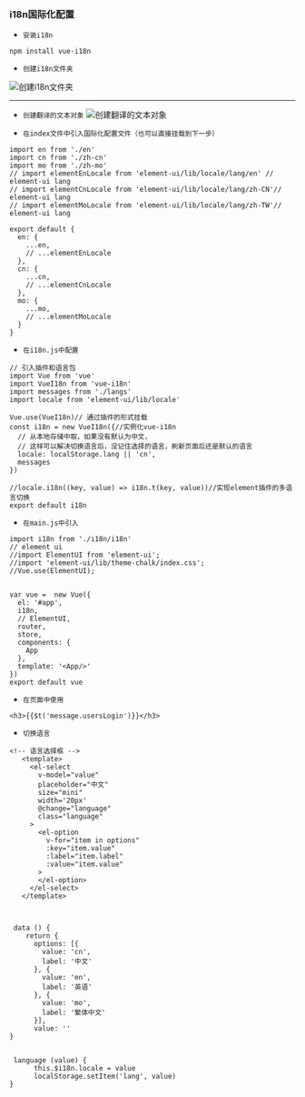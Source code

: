 ### i18n国际化配置

* `安装i18n`
```
npm install vue-i18n
```

* `创建i18n文件夹`

 ![创建i18n文件夹](https://github.com/ma1833577561/web-development-notebook/blob/master/Npm/images/i18nFile.webp)
 ***
 
* `创建翻译的文本对象`
 ![创建翻译的文本对象](https://github.com/ma1833577561/web-development-notebook/blob/master/Npm/images/fileObject.png)

* `在index文件中引入国际化配置文件（也可以直接挂载到下一步）`
```
import en from './en'
import cn from './zh-cn'
import mo from './zh-mo'
// import elementEnLocale from 'element-ui/lib/locale/lang/en' // element-ui lang
// import elementCnLocale from 'element-ui/lib/locale/lang/zh-CN'// element-ui lang
// import elementMoLocale from 'element-ui/lib/locale/lang/zh-TW'// element-ui lang

export default {
  en: {
    ...en,
    // ...elementEnLocale
  },
  cn: {
    ...cn,
    // ...elementCnLocale
  },
  mo: {
    ...mo,
    // ...elementMoLocale
  }
}
```
* `在i18n.js中配置`
```
// 引入插件和语言包
import Vue from 'vue'
import VueI18n from 'vue-i18n'
import messages from './langs'
import locale from 'element-ui/lib/locale'

Vue.use(VueI18n)// 通过插件的形式挂载
const i18n = new VueI18n({//实例化vue-i18n
  // 从本地存储中取，如果没有默认为中文，
  // 这样可以解决切换语言后，没记住选择的语言，刷新页面后还是默认的语言
  locale: localStorage.lang || 'cn',
  messages
})

//locale.i18n((key, value) => i18n.t(key, value))//实现element插件的多语言切换
export default i18n
```

* `在main.js中引入`
```
import i18n from './i18n/i18n'
// element ui
//import ElementUI from 'element-ui';
//import 'element-ui/lib/theme-chalk/index.css';
//Vue.use(ElementUI);


var vue =  new Vue({
  el: '#app',
  i18n,
  // ElementUI,
  router,
  store,
  components: {
    App
  },
  template: '<App/>'
})
export default vue
```
* `在页面中使用`
```
<h3>{{$t('message.usersLogin')}}</h3>
```
* `切换语言`
```
<!-- 语言选择框 -->
   <template>
     <el-select
       v-model="value"
       placeholder="中文"
       size="mini"
       width='20px'
       @change="language"
       class="language"
     >
       <el-option
         v-for="item in options"
         :key="item.value"
         :label="item.label"
         :value="item.value"
       >
       </el-option>
     </el-select>
   </template>



 data () {
    return {
      options: [{
        value: 'cn',
        label: '中文'
      }, {
        value: 'en',
        label: '英语'
      }, {
        value: 'mo',
        label: '繁体中文'
      }],
      value: ''
}


 language (value) {
      this.$i18n.locale = value
      localStorage.setItem('lang', value)
}
```





